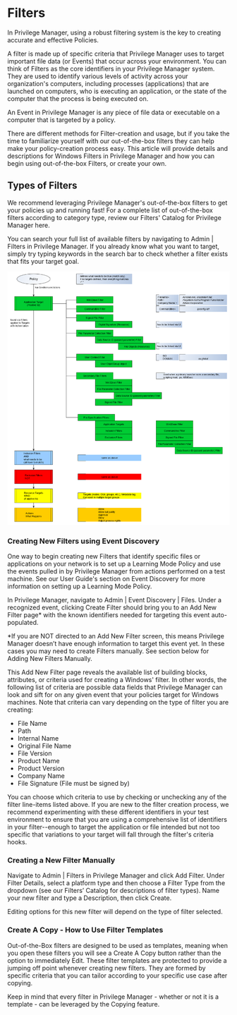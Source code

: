 [title]: # (Filters)
[tags]: # (overview)
[priority]: # (4011)
# Filters

In Privilege Manager, using a robust filtering system is the key to creating accurate and effective Policies.

A filter is made up of specific criteria that Privilege Manager uses to target important file data (or Events) that occur across your environment. You can think of Filters as the core identifiers in your Privilege Manager system. They are used to identify various levels of activity across your organization's computers, including processes (applications) that are launched on computers, who is executing an application, or the state of the computer that the process is being executed on. 

An Event in Privilege Manager is any piece of file data or executable on a computer that is targeted by a policy. 

There are different methods for Filter-creation and usage, but if you take the time to familiarize yourself with our out-of-the-box filters they can help make your policy-creation process easy. This article will provide details and descriptions for Windows Filters in Privilege Manager and how you can begin using out-of-the-box Filters, or create your own.

## Types of Filters

We recommend leveraging Privilege Manager's out-of-the-box filters to get your policies up and running fast! For a complete list of out-of-the-box filters according to category type, review our Filters' Catalog for Privilege Manager here.

You can search your full list of available filters by navigating to Admin | Filters in Privilege Manager. If you already know what you want to target, simply try typing keywords in the search bar to check whether a filter exists that fits your target goal.

![Diagram of Policy Overview](images/policies.png)

### Creating New Filters using Event Discovery

One way to begin creating new Filters that identify specific files or applications on your network is to set up a Learning Mode Policy and use the events pulled in by Privilege Manager from actions performed on a test machine. See our User Guide's section on Event Discovery for more information on setting up a Learning Mode Policy.

In Privilege Manager, navigate to Admin | Event Discovery | Files. Under a recognized event, clicking Create Filter should bring you to an Add New Filter page* with the known identifiers needed for targeting this event auto-populated.

*If you are NOT directed to an Add New Filter screen, this means Privilege Manager doesn’t have enough information to target this event yet. In these cases you may need to create Filters manually. See section below for Adding New Filters Manually.

This Add New Filter page reveals the available list of building blocks, attributes, or criteria used for creating a Windows' filter. In other words, the following list of criteria are possible data fields that Privilege Manager can look and sift for on any given event that your policies target for Windows machines. Note that criteria can vary depending on the type of filter you are creating:

* File Name
* Path
* Internal Name
* Original File Name
* File Version
* Product Name
* Product Version
* Company Name
* File Signature (File must be signed by)

You can choose which criteria to use by checking or unchecking any of the filter line-items listed above. If you are new to the filter creation process, we recommend experimenting with these different identifiers in your test environment to ensure that you are using a comprehensive list of identifiers in your filter--enough to target the application or file intended but not too specific that variations to your target will fall through the filter's criteria hooks.

### Creating a New Filter Manually

Navigate to Admin | Filters in Privilege Manager and click Add Filter. Under Filter Details, select a platform type and then choose a Filter Type from the dropdown (see our Filters’ Catalog for descriptions of filter types). Name your new filter and type a Description, then click Create.

Editing options for this new filter will depend on the type of filter selected.

### Create A Copy - How to Use Filter Templates
Out-of-the-Box filters are designed to be used as templates, meaning when you open these filters you will see a Create A Copy button rather than the option to immediately Edit. These filter templates are protected to provide a jumping off point whenever creating new filters. They are formed by specific criteria that you can tailor according to your specific use case after copying.

Keep in mind that every filter in Privilege Manager - whether or not it is a template - can be leveraged by the Copying feature.
